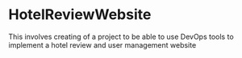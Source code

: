 # HotelReviewWebsite
This involves creating of a project to be able to use DevOps tools to implement a hotel review and user management website
